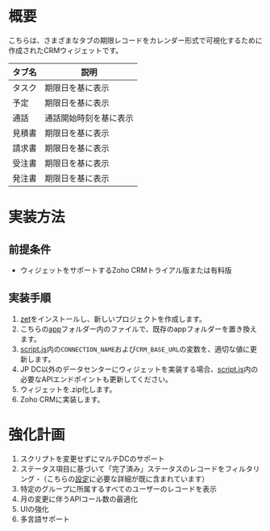# 概要
こちらは、さまざまなタブの期限レコードをカレンダー形式で可視化するために作成されたCRMウィジェットです。

| タブ名 | 説明 |
| ----------- | ----------- |
| タスク | 期限日を基に表示 |
| 予定 | 期限日を基に表示 |
| 通話 | 通話開始時刻を基に表示 |
| 見積書 | 期限日を基に表示 |
| 請求書 | 期限日を基に表示 |
| 受注書 | 期限日を基に表示 |
| 発注書 | 期限日を基に表示 |

# 実装方法

## 前提条件
- ウィジェットをサポートするZoho CRMトライアル版または有料版

## 実装手順
1. [zet](https://www.zoho.com/crm/developer/docs/widgets/install-cli.html)をインストールし、新しいプロジェクトを作成します。
2. こちらの[app](app/)フォルダー内のファイルで、既存のappフォルダーを置き換えます。
3. [script.js](app/js/script.js)内の`CONNECTION_NAME`および`CRM_BASE_URL`の変数を、適切な値に更新します。
4. JP DC以外のデータセンターにウィジェットを実装する場合、[script.js](app/js/script.js)内の必要なAPIエンドポイントも更新してください。
5. ウィジェットを.zip化します。
6. Zoho CRMに実装します。

# 強化計画
1. スクリプトを変更せずにマルチDCのサポート
2. ステータス項目に基づいて「完了済み」ステータスのレコードをフィルタリング -（こちらの[設定](app/js/script.js#L3)に必要な詳細が既に含まれています）
3. 特定のグループに所属するすべてのユーザーのレコードを表示
4. 月の変更に伴うAPIコール数の最適化
5. UIの強化
6. 多言語サポート

